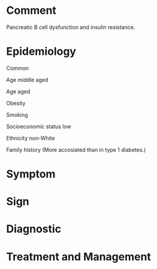 # Comment

Pancreatic B cell dysfunction and insulin resistance.

# Epidemiology

Common

Age middle aged

Age aged

Obesity

Smoking

Socioeconomic status low

Ethnicity non-White

Family history
(More accosiated than in type 1 diabetes.)

# Symptom

# Sign

# Diagnostic

# Treatment and Management
